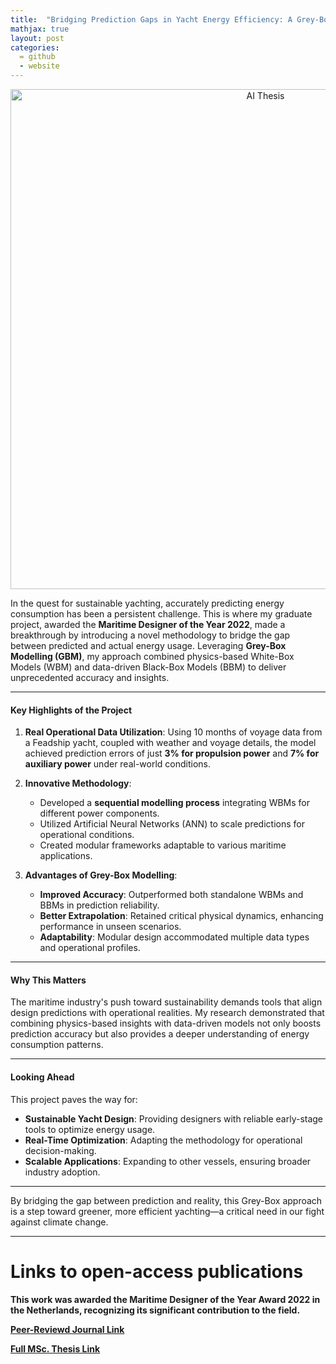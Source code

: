```yaml
---
title:  "Bridging Prediction Gaps in Yacht Energy Efficiency: A Grey-Box Approach"
mathjax: true
layout: post
categories: 
  = github
  - website
---
```


<div style="text-align: center;">
  <img src="http://kodendaal.github.io/assets/ai_thesis_logo.png" alt="AI Thesis" style="width: 800px; height: auto;">
</div>

In the quest for sustainable yachting, accurately predicting energy consumption has been a persistent challenge. This is where my graduate project, awarded the **Maritime Designer of the Year 2022**, made a breakthrough by introducing a novel methodology to bridge the gap between predicted and actual energy usage. Leveraging **Grey-Box Modelling (GBM)**, my approach combined physics-based White-Box Models (WBM) and data-driven Black-Box Models (BBM) to deliver unprecedented accuracy and insights.

---

#### Key Highlights of the Project

1. **Real Operational Data Utilization**: 
   Using 10 months of voyage data from a Feadship yacht, coupled with weather and voyage details, the model achieved prediction errors of just **3% for propulsion power** and **7% for auxiliary power** under real-world conditions.

2. **Innovative Methodology**:
   - Developed a **sequential modelling process** integrating WBMs for different power components.
   - Utilized Artificial Neural Networks (ANN) to scale predictions for operational conditions.
   - Created modular frameworks adaptable to various maritime applications.

3. **Advantages of Grey-Box Modelling**:
   - **Improved Accuracy**: Outperformed both standalone WBMs and BBMs in prediction reliability.
   - **Better Extrapolation**: Retained critical physical dynamics, enhancing performance in unseen scenarios.
   - **Adaptability**: Modular design accommodated multiple data types and operational profiles.

---

#### Why This Matters

The maritime industry's push toward sustainability demands tools that align design predictions with operational realities. My research demonstrated that combining physics-based insights with data-driven models not only boosts prediction accuracy but also provides a deeper understanding of energy consumption patterns.

---

#### Looking Ahead

This project paves the way for:
- **Sustainable Yacht Design**: Providing designers with reliable early-stage tools to optimize energy usage.
- **Real-Time Optimization**: Adapting the methodology for operational decision-making.
- **Scalable Applications**: Expanding to other vessels, ensuring broader industry adoption.

---

By bridging the gap between prediction and reality, this Grey-Box approach is a step toward greener, more efficient yachting—a critical need in our fight against climate change.

---

# Links to open-access publications

**This work was awarded the Maritime Designer of the Year Award 2022 in the Netherlands, recognizing its significant contribution to the field.**

**[Peer-Reviewd Journal Link](https://www.sciencedirect.com/science/article/pii/S2092678222000504?via%3Dihub)**

**[Full MSc. Thesis Link](https://repository.tudelft.nl/record/uuid:949882f3-60c4-484b-8268-40ce38f43830)**
